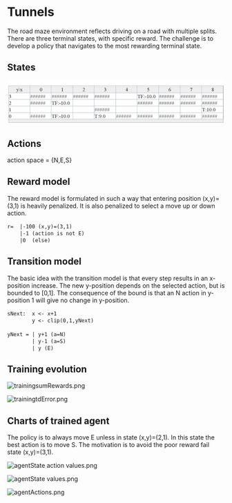 # Tunnels

The road maze environment reflects driving on a road with multiple splits.
There are three terminal states, with specific reward.
The challenge is to develop a policy that navigates to the most rewarding terminal state.

## States
![tunnelsEnv.png](pics%2FtunnelsEnv.png)

## Actions

action space = {N,E,S}

## Reward model

The reward model is formulated in such a way that entering position (x,y)=(3,1) is heavily penalized.
It is also penalized to select a move up or down action.

    r=  |-100 (x,y)=(3,1)
        |-1 (action is not E)
        |0  (else)

## Transition model
The basic idea with the transition model is that every step results in an x-position increase.
The new y-position depends on the selected action, but is bounded to [0,1].
The consequence of the bound is that an N action in y-position 1 will give no change in y-position. 

    sNext:  x <- x+1
            y <- clip(0,1,yNext)

    yNext = | y+1 (a=N) 
            | y-1 (a=S)
            | y (E)

## Training evolution

![trainingsumRewards.png](pics%2FtrainingsumRewards.png)

![trainingtdError.png](pics%2FtrainingtdError.png)

## Charts of trained agent

The policy is to always move E unless in state (x,y)=(2,1). In this state the best action is to move S.
The motivation is to avoid the poor reward fail state (x,y)=(3,1).

![agentState action values.png](pics%2FagentState%20action%20values.png)

![agentState values.png](pics%2FagentState%20values.png)

![agentActions.png](pics%2FagentActions.png)